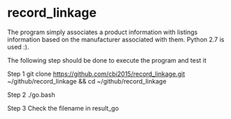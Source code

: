 # record_linkage
The program simply associates a product information with listings information based on the manufacturer associated with them.
Python 2.7 is used :).

The following step should be done to execute the program and test it

Step 1
git clone https://github.com/cbi2015/record_linkage.git ~/github/record_linkage && cd ~/github/record_linkage

Step 2
./go.bash

Step 3
Check the filename in result_go


